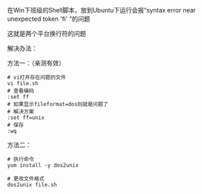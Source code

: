 在Win下班级的Shell脚本，放到Ubuntu下运行会报“syntax error near unexpected token 'fi' ”的问题

这就是两个平台换行符的问题

解决办法：

方法一：（亲测有效）
```shell
# vi打开存在问题的文件
vi file.sh
# 查看编码
:set ff
# 如果显示fileformat=dos则就是问题了
# 解决方案
:set ff=unix
# 保存
:wq
```

方法二：
```
# 执行命令
yum install -y dos2unix

# 更改文件格式
dos2unix file.sh
```
